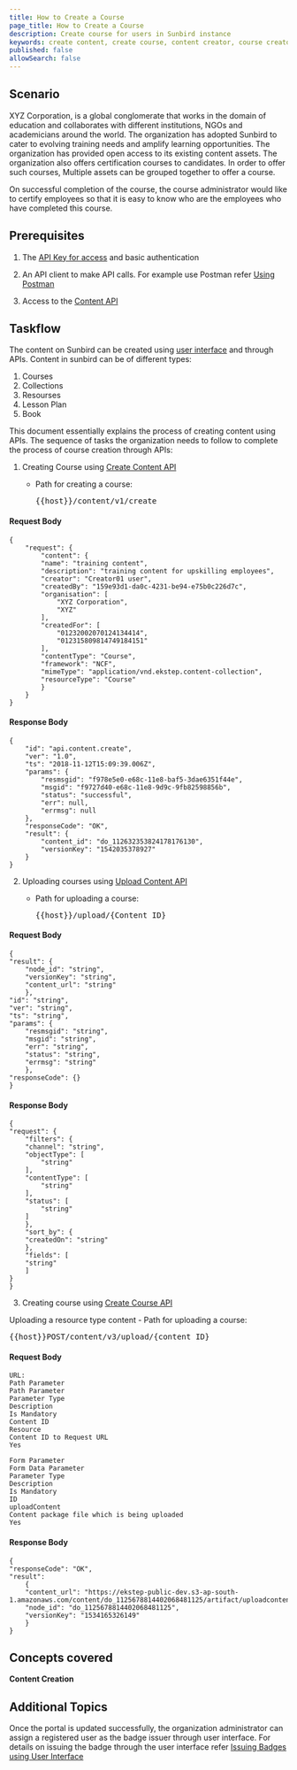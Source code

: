 ```yaml
---
title: How to Create a Course
page_title: How to Create a Course
description: Create course for users in Sunbird instance
keywords: create content, create course, content creator, course creator 
published: false
allowSearch: false
---
```

## Scenario

XYZ Corporation, is a global conglomerate that works in the domain of education and collaborates with different institutions, NGOs and academicians around the world. The organization has adopted Sunbird to cater to evolving training needs and amplify learning opportunities. The organization has provided open access to its existing content assets. The organization also offers certification courses to candidates. In order to offer such courses,   Multiple assets can be grouped together to offer a course.  

On successful completion of the course, the course administrator would like to certify employees  so that it is easy to know who are the employees who have completed this course. 

## Prerequisites

1. The [API Key for access](http://www.sunbird.org/apis/) and basic authentication

2. An API client to make API calls. For example use Postman refer [Using Postman](http://www.sunbird.org/apis/framework/#tag/usingpostman)

3. Access to the [Content API](http://docs.sunbird.org/latest/apis/content/)

## Taskflow

The content on Sunbird can be created using [user interface](feature-documentation/) and through APIs. Content in sunbird can be of different types:

1. Courses 
2. Collections
3. Resourses
4. Lesson Plan
5. Book

This document essentially explains the process of creating content using APIs. The sequence of tasks the organization needs to follow to complete the process of course creation through APIs:

1. Creating Course using [Create Content API](http://docs.sunbird.org/latest/apis/content/#operation/Create%20Content)

	- Path for creating a course: <pre>{{host}}/content/v1/create</pre>

#### Request Body 
	
	{
		"request": {
			"content": {
			"name": "training content",
			"description": "training content for upskilling employees",
			"creator": "Creator01 user",
			"createdBy": "159e93d1-da0c-4231-be94-e75b0c226d7c",
			"organisation": [
				"XYZ Corporation",
				"XYZ"
			],
			"createdFor": [
				"01232002070124134414",
				"012315809814749184151"
			],
			"contentType": "Course",
			"framework": "NCF",
			"mimeType": "application/vnd.ekstep.content-collection",
			"resourceType": "Course"
			}
		}
	}

#### Response Body 
	
	{
		"id": "api.content.create",
		"ver": "1.0",
		"ts": "2018-11-12T15:09:39.006Z",
		"params": {
			"resmsgid": "f978e5e0-e68c-11e8-baf5-3dae6351f44e",
			"msgid": "f9727d40-e68c-11e8-9d9c-9fb82598856b",
			"status": "successful",
			"err": null,
			"errmsg": null
		},
		"responseCode": "OK",
		"result": {
			"content_id": "do_112632353824178176130",
			"versionKey": "1542035378927"
		}
	}

2. Uploading courses using [Upload Content API](http://docs.sunbird.org/latest/apis/content/#operation/Upload%20Content)

	- Path for uploading a course:<pre>{{host}}/upload/{Content_ID}</pre>   

#### Request Body
	
	{
	"result": {
		"node_id": "string",
		"versionKey": "string",
		"content_url": "string"
		},
	"id": "string",
	"ver": "string",
	"ts": "string",
	"params": {
		"resmsgid": "string",
		"msgid": "string",
		"err": "string",
		"status": "string",
		"errmsg": "string"
		},
	"responseCode": {}
	}

#### Response Body

	{
	"request": {
		"filters": {
		"channel": "string",
		"objectType": [
			"string"
		],
		"contentType": [
			"string"
		],
		"status": [
			"string"
		]
		},
		"sort_by": {
		"createdOn": "string"
		},
		"fields": [
		"string"
		]
	}
	}

3. Creating course using [Create Course API](http://docs.sunbird.org/latest/apis/courseprogressapi/#tag/Course-Progress-API) 

Uploading a resource type content
	- Path for uploading a course:<pre>{{host}}POST/content/v3/upload/{content_ID}</pre>   

#### Request Body

	URL: 
	Path Parameter
	Path Parameter
	Parameter Type
	Description
	Is Mandatory
	Content ID
	Resource
	Content ID to Request URL
	Yes

	Form Parameter 
	Form Data Parameter
	Parameter Type
	Description
	Is Mandatory 
	ID
	uploadContent
	Content package file which is being uploaded
	Yes

#### Response Body
	
	{
	"responseCode": "OK",
	"result": 
		{
		"content_url": "https://ekstep-public-dev.s3-ap-south-1.amazonaws.com/content/do_1125678814402068481125/artifact/uploadcontent_1534165325742.zip",
		"node_id": "do_1125678814402068481125",
		"versionKey": "1534165326149"
		}
	}

## Concepts covered

**Content Creation**

## Additional Topics

Once the portal is updated successfully, the organization administrator can assign a registered user as the badge issuer through user interface. For details on issuing the badge through the user interface refer 
[Issuing Badges using User Interface](http://www.sunbird.org/features-documentation/badging_framework/content_badges/)
